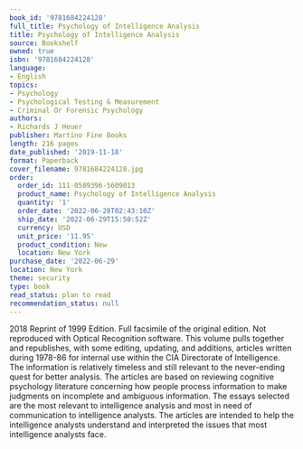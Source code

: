 ```yaml
---
book_id: '9781684224128'
full_title: Psychology of Intelligence Analysis
title: Psychology of Intelligence Analysis
source: Bookshelf
owned: true
isbn: '9781684224128'
language:
- English
topics:
- Psychology
- Psychological Testing & Measurement
- Criminal Or Forensic Psychology
authors:
- Richards J Heuer
publisher: Martino Fine Books
length: 216 pages
date_published: '2019-11-18'
format: Paperback
cover_filename: 9781684224128.jpg
order:
  order_id: 111-0589396-5609013
  product_name: Psychology of Intelligence Analysis
  quantity: '1'
  order_date: '2022-06-28T02:43:10Z'
  ship_date: '2022-06-29T15:50:52Z'
  currency: USD
  unit_price: '11.95'
  product_condition: New
  location: New York
purchase_date: '2022-06-29'
location: New York
theme: security
type: book
read_status: plan to read
recommendation_status: null
---
```

2018 Reprint of 1999 Edition. Full facsimile of the original edition. Not reproduced with Optical Recognition software. This volume pulls together and republishes, with some editing, updating, and additions, articles written during 1978-86 for internal use within the CIA Directorate of Intelligence. The information is relatively timeless and still relevant to the never-ending quest for better analysis. The articles are based on reviewing cognitive psychology literature concerning how people process information to make judgments on incomplete and ambiguous information. The essays selected are the most relevant to intelligence analysis and most in need of communication to intelligence analysts. The articles are intended to help the intelligence analysts understand and interpreted the issues that most intelligence analysts face.
